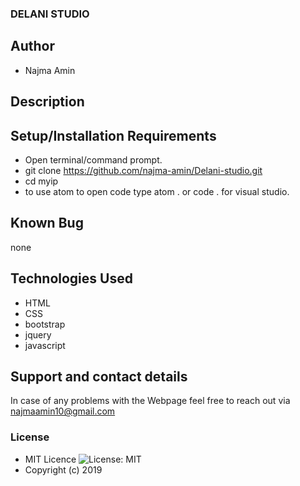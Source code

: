 ### DELANI STUDIO

## Author

- Najma Amin

## Description



## Setup/Installation Requirements

- Open terminal/command prompt.
- git clone https://github.com/najma-amin/Delani-studio.git
- cd myip
- to use atom to open code type atom . or code . for visual studio.

## Known Bug

none

## Technologies Used

- HTML
- CSS
- bootstrap
- jquery
- javascript

## Support and contact details

In case of any problems with the Webpage feel free to reach out via najmaamin10@gmail.com

### License

- MIT Licence ![License: MIT](https://img.shields.io/badge/License-MIT-green.svg)
- Copyright (c) 2019
